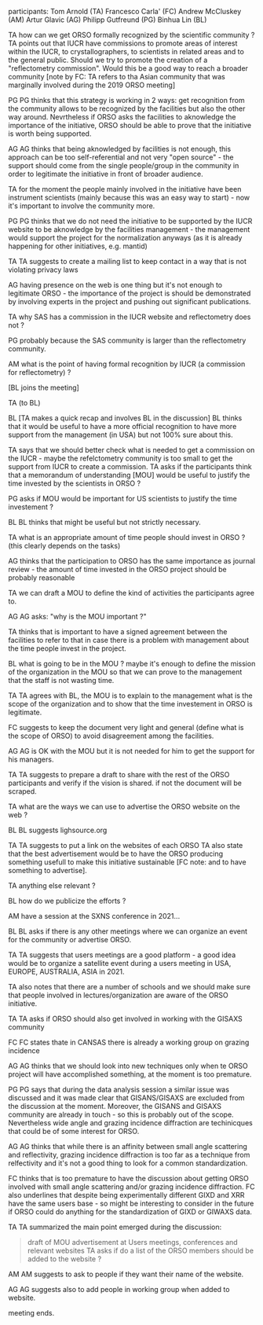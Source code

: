 participants:
Tom Arnold (TA)
Francesco Carla' (FC)
Andrew McCluskey (AM)
Artur Glavic (AG)
Philipp Gutfreund (PG)
Binhua Lin (BL)



TA
how can we get ORSO formally recognized by the scientific community ?
TA points out that IUCR have commissions to promote areas of interest within the IUCR, to crystallographers, to scientists in related areas and to the general public. Should we try to promote the creation of a "reflectometry commission".
Would this be a good way to reach a broader community [note by FC: TA refers to tha Asian community that was marginally involved during the 2019 ORSO meeting]

PG
PG thinks that this strategy is working in 2 ways: get recognition from the community allows to be recognized by the facilities but also the other way around.
Nevrtheless if ORSO asks the facilities to aknowledge the importance of the initiative, ORSO should be able to prove that the initiative is worth being supported.

AG 
AG thinks that being aknowledged by facilities is not enough, this approach can be too self-referential and not very "open source" - the support should come from the single people/group in the community in order to legitimate the initiative in front of broader audience.

TA 
for the moment the people mainly involved in the initiative have been instrument scientists (mainly because this was an easy way to start) - now it's important to involve the community more.

PG
PG thinks that we do not need the initiative to be supported by the IUCR website to be aknowledge by the facilities management - the management would support the project for the normalization anyways (as it is already happening for other initiatives, e.g. mantid)

TA
TA suggests to create a mailing list to keep contact in a way that is not violating privacy laws 

AG 
having presence on the web is one thing but it's not enough to legitimate ORSO - the importance of the project is should be demonstrated by involving experts in the project and pushing out significant publications.

TA
why SAS has a commission in the IUCR website and reflectometry does not ?

PG 
probably because the SAS community is larger than the reflectometry community.

AM
what is the point of having formal recognition by IUCR (a commission for reflectometry) ?

[BL joins the meeting]

TA
(to BL) 

BL [TA makes a quick recap and involves BL in the discussion]
BL thinks that it would be useful to have a more official recognition to have more support from the management (in USA) but not 100% sure about this.


TA 
says that we should better check what is needed to get a commission on the IUCR - maybe the refelctometry community is too small to get the support from IUCR to create a commission. 
TA asks if the participants think that a memorandum of understanding [MOU] would be useful to justify the time invested by the scientists in ORSO ?


PG
asks if MOU would be important for US scientists to justify the time investement ?

BL
BL thinks that might be useful but not strictly necessary.

TA 
what is an appropriate amount of time people should invest in ORSO ?
(this clearly depends on the tasks)

AG
thinks that the participation to ORSO has the same importance as journal review - the amount of time invested in the ORSO project should be probably reasonable 

TA 
we can draft a MOU to define the kind of activities the participants agree to.

AG
AG asks: "why is the MOU important ?"


TA
thinks that is important to have a signed agreement between the facilities to refer to that in case there is a problem with management about the time people invest in the project.

BL 
what is going to be in the MOU ?
maybe it's enough to define the mission of the organization in the MOU so that we can prove to the management  that the staff is not wasting time.

TA 
TA agrees with BL, the MOU is to explain to the management what is the scope of the organization and to show that the time investement in ORSO is legitimate.

FC 
suggests to keep the document very light and general (define what is the scope of ORSO) to avoid disagreement among the facilities.

AG 
AG is OK with the MOU but it is not needed for him to get the support for his managers.

TA 
TA suggests to prepare a draft to share with the rest of the ORSO participants and verify if the vision is shared.
if not the document will be scraped.

TA
what are the ways we can use to advertise the ORSO website on the web ?

BL 
BL suggests lighsource.org

TA
TA suggests to put a link on the websites of each ORSO
TA also state that the best advertisement would be to have the ORSO producing something usefull to make this initiative sustainable [FC note: and to have something to advertise].

TA 
anything else relevant ?

BL
how do we publicize the efforts ?

AM
have a session at the SXNS conference in 2021...

BL
BL asks if there is any other meetings where we can organize an event for the community or advertise ORSO.

TA
TA suggests that users meetings are a good platform - a good idea would be to organize a satellite event during a users meeting in USA, EUROPE, AUSTRALIA, ASIA in 2021.

TA also notes that there are a number of schools and we should make sure that people involved in lectures/organization are aware of the ORSO initiative.

TA 
TA asks if ORSO should also get involved in working with the GISAXS community

FC
FC states thate in CANSAS there is already a working group on grazing incidence

AG
AG thinks that we should look into new techniques only when te ORSO project will have accomplished something, at the moment is too premature.

PG
PG says that during the data analysis session a similar issue was discussed and it was made clear that GISANS/GISAXS are excluded from the discussion at the moment.
Moreover, the GISANS and GISAXS community are already in touch - so this is probably out of the scope.
Nevertheless wide angle and grazing incidence diffraction are techinicques that could be of some interest for ORSO.

AG
AG thinks that while there is an affinity between small angle scattering and reflectivity, grazing incidence diffraction is too far as a technique from relfectivity and it's not a good thing to look for a common standardization. 

FC 
thinks that is too premature to have the discussion about getting ORSO involved with small angle scattering and/or grazing incidence diffraction.
FC also underlines that despite being experimentally different GIXD and XRR have the same users base - so might be interesting to consider in the future if ORSO could do anything for the standardization of GIXD or GIWAXS data.

TA
TA summarized the main point emerged during the discussion:
> draft of MOU 
> advertisement at Users meetings, conferences and relevant websites
TA asks if do a list of the ORSO members should be added to the website ?

AM
AM suggests to ask to people if they want their name of the website.

AG
AG suggests also to add people in working group when added to website.


meeting ends.
